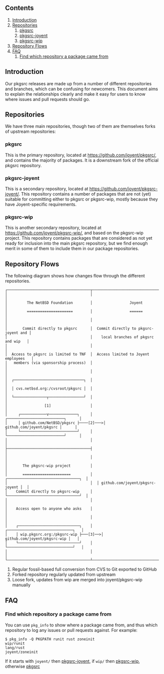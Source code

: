 ## Contents

1. <a href="#introduction">Introduction</a>
1. <a href="#repositories">Repositories</a>
    1. <a href="#pkgsrc">pkgsrc</a>
    1. <a href="#pkgsrc-joyent">pkgsrc-joyent</a>
    1. <a href="#pkgsrc-wip">pkgsrc-wip</a>
1. <a href="#repository-flows">Repository Flows</a>
1. <a href="#faq">FAQ</a>
    1. <a href="#faq-pkgpath">Find which repository a package came from</a>

<a name="introduction"/>

## Introduction

Our pkgsrc releases are made up from a number of different repositories and
branches, which can be confusing for newcomers.  This document aims to explain
the relationships clearly and make it easy for users to know where issues and
pull requests should go.

<a name="repositories"/>

## Repositories

We have three main repositories, though two of them are themselves forks of
upstream repositories:

<a name="pkgsrc"/>

### pkgsrc

This is the primary repository, located at <https://github.com/joyent/pkgsrc/>,
and contains the majority of packages.  It is a downstream fork of the official
pkgsrc repository.

<a name="pkgsrc-joyent"/>

### pkgsrc-joyent

This is a secondary repository, located at
<https://github.com/joyent/pkgsrc-joyent/>.  This repository contains a number
of packages that are not (yet) suitable for committing either to pkgsrc or
pkgsrc-wip, mostly because they have Joyent-specific requirements.

<a name="pkgsrc-wip"/>

### pkgsrc-wip

This is another secondary repository, located at
<https://github.com/joyent/pkgsrc-wip/>, and based on the pkgsrc-wip project.
This repository contains packages that are considered as not yet ready for
inclusion into the main pkgsrc repository, but we find enough merit in some of
them to include them in our package repositories.

<a name="repository-flows"/>

## Repository Flows

The following diagram shows how changes flow through the different
repositories.

```
┌──────────────────────────────────────┬───────────────────────────────────────┐
│                                      │                                       │
│         The NetBSD Foundation        │                 Joyent                │
│         =====================        │                 ======                │
│                                      │                                       │
│       Commit directly to pkgsrc      │  Commit directly to pkgsrc-joyent and │
│                                      │    local branches of pkgsrc and wip   │
│                                      │                                       │
│  Access to pkgsrc is limited to TNF  │  Access limited to Joyent employees   │
│   members (via sponsorship process)  │                                       │
│                                      │                                       │
│  ┌────────────────────────────────┐  │                                       │
│  │ cvs.netbsd.org:/cvsroot/pkgsrc │  │                                       │
│  └───────────────┬────────────────┘  │                                       │
│                 [1]                  │                                       │
│     ┌────────────v─────────────┐     │     ┌──────────────────────────┐      │
│     │ github.com/NetBSD/pkgsrc ├────[2]───>│ github.com/joyent/pkgsrc │      │
│     └──────────────────────────┘     │     └──────────────────────────┘      │
│                                      │                                       │
├──────────────────────────────────────┤                                       │
│                                      │                                       │
│       The pkgsrc-wip project         │                                       │
│       ======================         │  ┌─────────────────────────────────┐  │
│                                      │  │ github.com/joyent/pkgsrc-joyent │  │
│    Commit directly to pkgsrc-wip     │  └─────────────────────────────────┘  │
│                                      │                                       │
│    Access open to anyone who asks    │                                       │
│                                      │                                       │
│    ┌────────────────────────────┐    │    ┌──────────────────────────────┐   │
│    │ wip.pkgsrc.org:/pkgsrc-wip ├───[3]──>│ github.com/joyent/pkgsrc-wip │   │
│    └────────────────────────────┘    │    └──────────────────────────────┘   │
│                                      │                                       │
└──────────────────────────────────────┴───────────────────────────────────────┘
```

1. Regular fossil-based full conversion from CVS to Git exported to GitHub
2. Forked repository regularly updated from upstream
3. Loose fork, updates from wip are merged into joyent/pkgsrc-wip manually

<a name="faq"/>

## FAQ

<a name="faq-pkgpath"/>

### Find which repository a package came from

You can use `pkg_info` to show where a package came from, and thus which
repository to log any issues or pull requests against.  For example:

```console
$ pkg_info -Q PKGPATH runit rust zoneinit
wip/runit
lang/rust
joyent/zoneinit
```

If it starts with `joyent/` then <a href="#pkgsrc-joyent">pkgsrc-joyent</a>, if
`wip/` then <a href="#pkgsrc-wip">pkgsrc-wip</a>, otherwise <a
href="#pkgsrc">pkgsrc</a>
